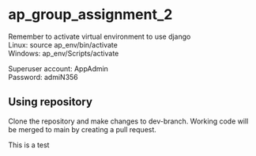 # ap_group_assignment_2

Remember to activate virtual environment to use django  
Linux: source ap_env/bin/activate  
Windows: ap_env/Scripts/activate  

Superuser account: AppAdmin  
Password: admiN356  

## Using repository

Clone the repository and make changes to dev-branch. Working code will be merged to main by creating a pull request.  

This is a test
